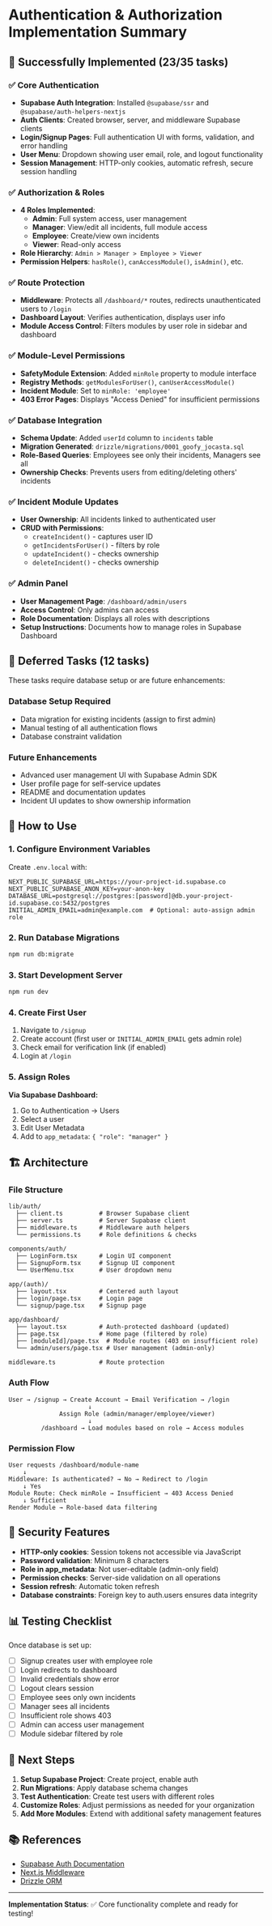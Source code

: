 # Authentication & Authorization Implementation Summary

## 🎉 Successfully Implemented (23/35 tasks)

### ✅ Core Authentication
- **Supabase Auth Integration**: Installed `@supabase/ssr` and `@supabase/auth-helpers-nextjs`
- **Auth Clients**: Created browser, server, and middleware Supabase clients
- **Login/Signup Pages**: Full authentication UI with forms, validation, and error handling
- **User Menu**: Dropdown showing user email, role, and logout functionality
- **Session Management**: HTTP-only cookies, automatic refresh, secure session handling

### ✅ Authorization & Roles
- **4 Roles Implemented**:
  - **Admin**: Full system access, user management
  - **Manager**: View/edit all incidents, full module access
  - **Employee**: Create/view own incidents
  - **Viewer**: Read-only access
- **Role Hierarchy**: `Admin > Manager > Employee > Viewer`
- **Permission Helpers**: `hasRole()`, `canAccessModule()`, `isAdmin()`, etc.

### ✅ Route Protection
- **Middleware**: Protects all `/dashboard/*` routes, redirects unauthenticated users to `/login`
- **Dashboard Layout**: Verifies authentication, displays user info
- **Module Access Control**: Filters modules by user role in sidebar and dashboard

### ✅ Module-Level Permissions
- **SafetyModule Extension**: Added `minRole` property to module interface
- **Registry Methods**: `getModulesForUser()`, `canUserAccessModule()`
- **Incident Module**: Set to `minRole: 'employee'`
- **403 Error Pages**: Displays "Access Denied" for insufficient permissions

### ✅ Database Integration
- **Schema Update**: Added `userId` column to `incidents` table
- **Migration Generated**: `drizzle/migrations/0001_goofy_jocasta.sql`
- **Role-Based Queries**: Employees see only their incidents, Managers see all
- **Ownership Checks**: Prevents users from editing/deleting others' incidents

### ✅ Incident Module Updates
- **User Ownership**: All incidents linked to authenticated user
- **CRUD with Permissions**:
  - `createIncident()` - captures user ID
  - `getIncidentsForUser()` - filters by role
  - `updateIncident()` - checks ownership
  - `deleteIncident()` - checks ownership

### ✅ Admin Panel
- **User Management Page**: `/dashboard/admin/users`
- **Access Control**: Only admins can access
- **Role Documentation**: Displays all roles with descriptions
- **Setup Instructions**: Documents how to manage roles in Supabase Dashboard

## 📝 Deferred Tasks (12 tasks)

These tasks require database setup or are future enhancements:

### Database Setup Required
- Data migration for existing incidents (assign to first admin)
- Manual testing of all authentication flows
- Database constraint validation

### Future Enhancements
- Advanced user management UI with Supabase Admin SDK
- User profile page for self-service updates
- README and documentation updates
- Incident UI updates to show ownership information

## 🚀 How to Use

### 1. Configure Environment Variables
Create `.env.local` with:
```env
NEXT_PUBLIC_SUPABASE_URL=https://your-project-id.supabase.co
NEXT_PUBLIC_SUPABASE_ANON_KEY=your-anon-key
DATABASE_URL=postgresql://postgres:[password]@db.your-project-id.supabase.co:5432/postgres
INITIAL_ADMIN_EMAIL=admin@example.com  # Optional: auto-assign admin role
```

### 2. Run Database Migrations
```bash
npm run db:migrate
```

### 3. Start Development Server
```bash
npm run dev
```

### 4. Create First User
1. Navigate to `/signup`
2. Create account (first user or `INITIAL_ADMIN_EMAIL` gets admin role)
3. Check email for verification link (if enabled)
4. Login at `/login`

### 5. Assign Roles
**Via Supabase Dashboard:**
1. Go to Authentication → Users
2. Select a user
3. Edit User Metadata
4. Add to `app_metadata`: `{ "role": "manager" }`

## 🏗️ Architecture

### File Structure
```
lib/auth/
  ├── client.ts          # Browser Supabase client
  ├── server.ts          # Server Supabase client  
  ├── middleware.ts      # Middleware auth helpers
  └── permissions.ts     # Role definitions & checks

components/auth/
  ├── LoginForm.tsx      # Login UI component
  ├── SignupForm.tsx     # Signup UI component
  └── UserMenu.tsx       # User dropdown menu

app/(auth)/
  ├── layout.tsx         # Centered auth layout
  ├── login/page.tsx     # Login page
  └── signup/page.tsx    # Signup page

app/dashboard/
  ├── layout.tsx         # Auth-protected dashboard (updated)
  ├── page.tsx           # Home page (filtered by role)
  ├── [moduleId]/page.tsx  # Module routes (403 on insufficient role)
  └── admin/users/page.tsx # User management (admin-only)

middleware.ts            # Route protection
```

### Auth Flow
```
User → /signup → Create Account → Email Verification → /login
                      ↓
              Assign Role (admin/manager/employee/viewer)
                      ↓
         /dashboard → Load modules based on role → Access modules
```

### Permission Flow
```
User requests /dashboard/module-name
    ↓
Middleware: Is authenticated? → No → Redirect to /login
    ↓ Yes
Module Route: Check minRole → Insufficient → 403 Access Denied
    ↓ Sufficient
Render Module → Role-based data filtering
```

## 🔐 Security Features

- **HTTP-only cookies**: Session tokens not accessible via JavaScript
- **Password validation**: Minimum 8 characters
- **Role in app_metadata**: Not user-editable (admin-only field)
- **Permission checks**: Server-side validation on all operations
- **Session refresh**: Automatic token refresh
- **Database constraints**: Foreign key to auth.users ensures data integrity

## 📊 Testing Checklist

Once database is set up:

- [ ] Signup creates user with employee role
- [ ] Login redirects to dashboard
- [ ] Invalid credentials show error
- [ ] Logout clears session
- [ ] Employee sees only own incidents
- [ ] Manager sees all incidents
- [ ] Insufficient role shows 403
- [ ] Admin can access user management
- [ ] Module sidebar filtered by role

## 🎯 Next Steps

1. **Setup Supabase Project**: Create project, enable auth
2. **Run Migrations**: Apply database schema changes
3. **Test Authentication**: Create test users with different roles
4. **Customize Roles**: Adjust permissions as needed for your organization
5. **Add More Modules**: Extend with additional safety management features

## 📚 References

- [Supabase Auth Documentation](https://supabase.com/docs/guides/auth)
- [Next.js Middleware](https://nextjs.org/docs/app/building-your-application/routing/middleware)
- [Drizzle ORM](https://orm.drizzle.team/)

---

**Implementation Status**: ✅ Core functionality complete and ready for testing!

